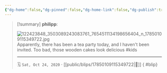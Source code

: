 ```yaml
---
{"dg-home":false,"dg-pinned":false,"dg-home-link":false,"dg-publish":true,"type":"blip","disabled rules":["yaml-title","yaml-title-alias","file-name-heading"],"title":"philipp on instagram @ 2020-10-24","created-date":"2020-10-24T17:00:00","updated-date":"2025-05-02T17:43:07","dg-path":"blips/17850109115349722.md","permalink":"/blips/17850109115349722/","dgPassFrontmatter":true,"created":"2020-10-24T17:00:00","updated":"2025-05-02T17:43:07"}
---
```


> [!summary] **philipp**:
>
> ![122423848_3503089243083761_7654511134198656404_n_17850109115349722.jpg](/img/user/attachments/122423848_3503089243083761_7654511134198656404_n_17850109115349722.jpg)
> Apparently, there has been a tea party today, and I haven't been invited. Too bad, those wooden cakes look delicious #kids
> - - -
>
> 🗓️ `Sat, Oct 24, 2020` · [[public/blips/17850109115349722\|🔗]]
{ #blip}

